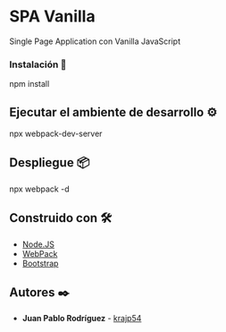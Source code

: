 # SPA Vanilla

Single Page Application con Vanilla JavaScript

### Instalación 🔧

npm install

## Ejecutar el ambiente de desarrollo ⚙️

npx webpack-dev-server

## Despliegue 📦

npx webpack -d

## Construido con 🛠️

* [Node.JS](https://nodejs.org/es/)
* [WebPack](https://webpack.js.org/)
* [Bootstrap](https://getbootstrap.com/)

## Autores ✒️

* **Juan Pablo Rodríguez** - [krajp54](https://github.com/krajp54)
